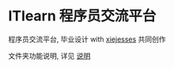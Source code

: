 # ITlearn 程序员交流平台

程序员交流平台, 毕业设计 with [xiejesses](https://github.com/xiejesses) 共同创作

文件夹功能说明, 详见 [说明](https://github.com/YangXiaos/ITlearn/blob/master/doc/%E6%96%87%E4%BB%B6%E5%A4%B9%E9%85%8D%E7%BD%AE.md)

